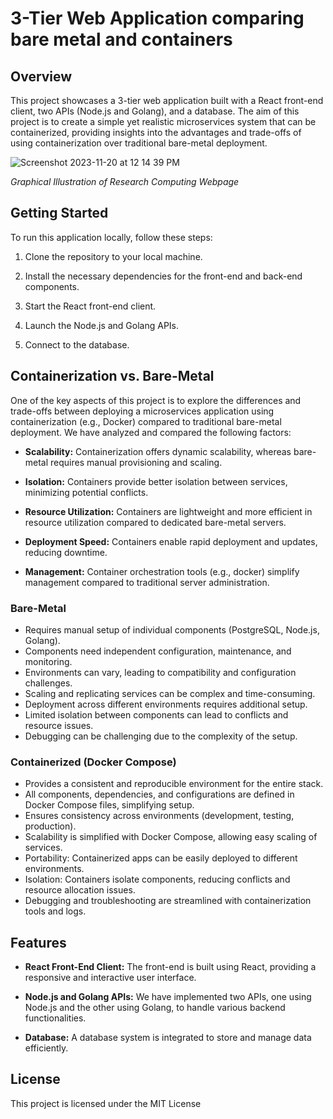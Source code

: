 # 3-Tier Web Application comparing bare metal and containers

## Overview

This project showcases a 3-tier web application built with a React front-end client, two APIs (Node.js and Golang), and a database. The aim of this project is to create a simple yet realistic microservices system that can be containerized, providing insights into the advantages and trade-offs of using containerization over traditional bare-metal deployment.

![Screenshot 2023-11-20 at 12 14 39 PM](https://github.com/janeyziqinglin/image-01/assets/105125897/a705cc15-96de-4bca-bd34-c54ad228fc3e)

*Graphical Illustration of Research Computing Webpage*


## Getting Started

To run this application locally, follow these steps:

1. Clone the repository to your local machine.

2. Install the necessary dependencies for the front-end and back-end components.

3. Start the React front-end client.

4. Launch the Node.js and Golang APIs.

5. Connect to the database.

## Containerization vs. Bare-Metal

One of the key aspects of this project is to explore the differences and trade-offs between deploying a microservices application using containerization (e.g., Docker) compared to traditional bare-metal deployment. We have analyzed and compared the following factors:

- **Scalability:** Containerization offers dynamic scalability, whereas bare-metal requires manual provisioning and scaling.

- **Isolation:** Containers provide better isolation between services, minimizing potential conflicts.

- **Resource Utilization:** Containers are lightweight and more efficient in resource utilization compared to dedicated bare-metal servers.

- **Deployment Speed:** Containers enable rapid deployment and updates, reducing downtime.

- **Management:** Container orchestration tools (e.g., docker) simplify management compared to traditional server administration.

### Bare-Metal

- Requires manual setup of individual components (PostgreSQL, Node.js, Golang).
- Components need independent configuration, maintenance, and monitoring.
- Environments can vary, leading to compatibility and configuration challenges.
- Scaling and replicating services can be complex and time-consuming.
- Deployment across different environments requires additional setup.
- Limited isolation between components can lead to conflicts and resource issues.
- Debugging can be challenging due to the complexity of the setup.

### Containerized (Docker Compose)

- Provides a consistent and reproducible environment for the entire stack.
- All components, dependencies, and configurations are defined in Docker Compose files, simplifying setup.
- Ensures consistency across environments (development, testing, production).
- Scalability is simplified with Docker Compose, allowing easy scaling of services.
- Portability: Containerized apps can be easily deployed to different environments.
- Isolation: Containers isolate components, reducing conflicts and resource allocation issues.
- Debugging and troubleshooting are streamlined with containerization tools and logs.

## Features

- **React Front-End Client:** The front-end is built using React, providing a responsive and interactive user interface.

- **Node.js and Golang APIs:** We have implemented two APIs, one using Node.js and the other using Golang, to handle various backend functionalities.

- **Database:** A database system is integrated to store and manage data efficiently.
  

## License

This project is licensed under the MIT License
